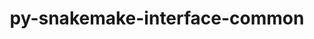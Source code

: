 ---
title: "py-snakemake-interface-common"
layout: cache
categories: [package, develop]
meta: {"compilers": ["gcc@=7.3.1"], "num_specs": 7, "num_specs_by_stack": {"aws-isc": 4, "aws-isc-aarch64": 3, "root": 7}, "oss": ["amzn2"], "platforms": ["linux"], "stacks": ["aws-isc", "aws-isc-aarch64", "root"], "targets": ["aarch64", "x86_64_v3"], "versions": ["1.17.4"]}
spec_details: [{"compiler": "gcc@=7.3.1", "hash": "et2ql2ed5bte7cjpsywxeohja2ijh3de", "os": "amzn2", "platform": "linux", "size": "-", "stacks": ["aws-isc-aarch64", "root"], "tarball": "https://binaries.spack.io/develop/build_cache/linux-amzn2-aarch64/gcc-7.3.1/py-snakemake-interface-common-1.17.4/linux-amzn2-aarch64-gcc-7.3.1-py-snakemake-interface-common-1.17.4-et2ql2ed5bte7cjpsywxeohja2ijh3de.spack", "target": "aarch64", "variants": ["build_system=python_pip"], "versions": ["1.17.4"]}, {"compiler": "gcc@=7.3.1", "hash": "hlj2c2dd5zkavcexq4dir6bl2xpgdgcd", "os": "amzn2", "platform": "linux", "size": "-", "stacks": ["aws-isc-aarch64", "root"], "tarball": "https://binaries.spack.io/develop/build_cache/linux-amzn2-aarch64/gcc-7.3.1/py-snakemake-interface-common-1.17.4/linux-amzn2-aarch64-gcc-7.3.1-py-snakemake-interface-common-1.17.4-hlj2c2dd5zkavcexq4dir6bl2xpgdgcd.spack", "target": "aarch64", "variants": ["build_system=python_pip"], "versions": ["1.17.4"]}, {"compiler": "gcc@=7.3.1", "hash": "thgjauof5aslyqytomvw77k7zs7ulgn7", "os": "amzn2", "platform": "linux", "size": "-", "stacks": ["aws-isc-aarch64", "root"], "tarball": "https://binaries.spack.io/develop/build_cache/linux-amzn2-aarch64/gcc-7.3.1/py-snakemake-interface-common-1.17.4/linux-amzn2-aarch64-gcc-7.3.1-py-snakemake-interface-common-1.17.4-thgjauof5aslyqytomvw77k7zs7ulgn7.spack", "target": "aarch64", "variants": ["build_system=python_pip"], "versions": ["1.17.4"]}, {"compiler": "gcc@=7.3.1", "hash": "fxc4owao2lauq72tcekj66u5usvt5pzp", "os": "amzn2", "platform": "linux", "size": "-", "stacks": ["aws-isc", "root"], "tarball": "https://binaries.spack.io/develop/build_cache/linux-amzn2-x86_64_v3/gcc-7.3.1/py-snakemake-interface-common-1.17.4/linux-amzn2-x86_64_v3-gcc-7.3.1-py-snakemake-interface-common-1.17.4-fxc4owao2lauq72tcekj66u5usvt5pzp.spack", "target": "x86_64_v3", "variants": ["build_system=python_pip"], "versions": ["1.17.4"]}, {"compiler": "gcc@=7.3.1", "hash": "mrlslpylmdd5n76opkdiamnoyxrbcuw4", "os": "amzn2", "platform": "linux", "size": "-", "stacks": ["aws-isc", "root"], "tarball": "https://binaries.spack.io/develop/build_cache/linux-amzn2-x86_64_v3/gcc-7.3.1/py-snakemake-interface-common-1.17.4/linux-amzn2-x86_64_v3-gcc-7.3.1-py-snakemake-interface-common-1.17.4-mrlslpylmdd5n76opkdiamnoyxrbcuw4.spack", "target": "x86_64_v3", "variants": ["build_system=python_pip"], "versions": ["1.17.4"]}, {"compiler": "gcc@=7.3.1", "hash": "nxbj2weroigkmcl2jczsqyyrx6vvvxza", "os": "amzn2", "platform": "linux", "size": "-", "stacks": ["aws-isc", "root"], "tarball": "https://binaries.spack.io/develop/build_cache/linux-amzn2-x86_64_v3/gcc-7.3.1/py-snakemake-interface-common-1.17.4/linux-amzn2-x86_64_v3-gcc-7.3.1-py-snakemake-interface-common-1.17.4-nxbj2weroigkmcl2jczsqyyrx6vvvxza.spack", "target": "x86_64_v3", "variants": ["build_system=python_pip"], "versions": ["1.17.4"]}, {"compiler": "gcc@=7.3.1", "hash": "vbw3ilncb3iyglavtknjtpqbyg7jt7pd", "os": "amzn2", "platform": "linux", "size": "-", "stacks": ["aws-isc", "root"], "tarball": "https://binaries.spack.io/develop/build_cache/linux-amzn2-x86_64_v3/gcc-7.3.1/py-snakemake-interface-common-1.17.4/linux-amzn2-x86_64_v3-gcc-7.3.1-py-snakemake-interface-common-1.17.4-vbw3ilncb3iyglavtknjtpqbyg7jt7pd.spack", "target": "x86_64_v3", "variants": ["build_system=python_pip"], "versions": ["1.17.4"]}]
---